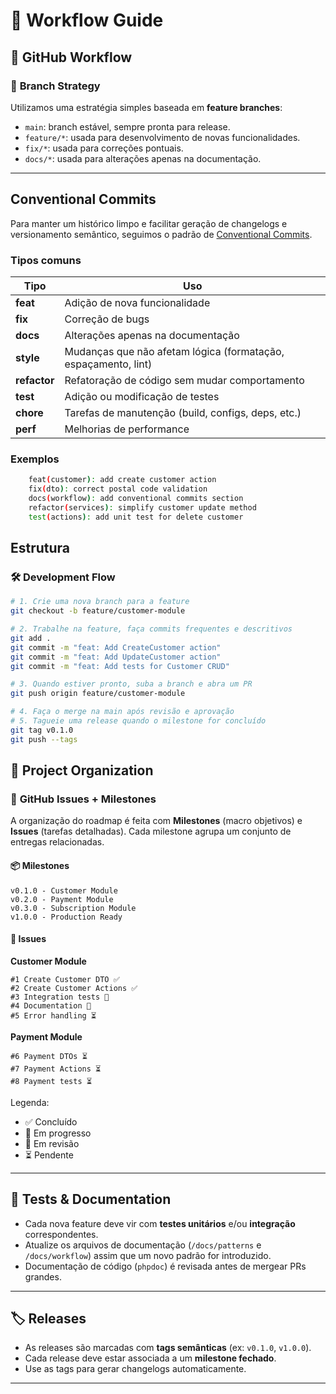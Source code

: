 # 🧭 **Workflow Guide**

## 🚀 **GitHub Workflow**

### 📌 **Branch Strategy**

Utilizamos uma estratégia simples baseada em **feature branches**:

- `main`: branch estável, sempre pronta para release.
- `feature/*`: usada para desenvolvimento de novas funcionalidades.
- `fix/*`: usada para correções pontuais.
- `docs/*`: usada para alterações apenas na documentação.

---

## Conventional Commits

Para manter um histórico limpo e facilitar geração de changelogs e versionamento semântico, seguimos o padrão de [Conventional Commits](https://www.conventionalcommits.org/).

### Tipos comuns

| Tipo         | Uso                                                            |
| ------------ | -------------------------------------------------------------- |
| **feat**     | Adição de nova funcionalidade                                  |
| **fix**      | Correção de bugs                                               |
| **docs**     | Alterações apenas na documentação                              |
| **style**    | Mudanças que não afetam lógica (formatação, espaçamento, lint) |
| **refactor** | Refatoração de código sem mudar comportamento                  |
| **test**     | Adição ou modificação de testes                                |
| **chore**    | Tarefas de manutenção (build, configs, deps, etc.)             |
| **perf**     | Melhorias de performance                                       |

### Exemplos

```bash
	feat(customer): add create customer action
	fix(dto): correct postal code validation
	docs(workflow): add conventional commits section
	refactor(services): simplify customer update method
	test(actions): add unit test for delete customer

```

## Estrutura

### 🛠 **Development Flow**

```bash
# 1. Crie uma nova branch para a feature
git checkout -b feature/customer-module

# 2. Trabalhe na feature, faça commits frequentes e descritivos
git add .
git commit -m "feat: Add CreateCustomer action"
git commit -m "feat: Add UpdateCustomer action"
git commit -m "feat: Add tests for Customer CRUD"

# 3. Quando estiver pronto, suba a branch e abra um PR
git push origin feature/customer-module

# 4. Faça o merge na main após revisão e aprovação
# 5. Tagueie uma release quando o milestone for concluído
git tag v0.1.0
git push --tags
```

## 🧱 **Project Organization**

### 📂 **GitHub Issues + Milestones**

A organização do roadmap é feita com **Milestones** (macro objetivos) e **Issues** (tarefas detalhadas).
Cada milestone agrupa um conjunto de entregas relacionadas.

#### 📦 **Milestones**

```
v0.1.0 - Customer Module
v0.2.0 - Payment Module
v0.3.0 - Subscription Module
v1.0.0 - Production Ready
```

#### 📝 **Issues**

**Customer Module**

```
#1 Create Customer DTO ✅
#2 Create Customer Actions ✅
#3 Integration tests 🚧
#4 Documentation 📝
#5 Error handling ⏳
```

**Payment Module**

```
#6 Payment DTOs ⏳
#7 Payment Actions ⏳
#8 Payment tests ⏳
```

Legenda:

- ✅ Concluído
- 🚧 Em progresso
- 📝 Em revisão
- ⏳ Pendente

---

## 🧪 **Tests & Documentation**

- Cada nova feature deve vir com **testes unitários** e/ou **integração** correspondentes.
- Atualize os arquivos de documentação (`/docs/patterns` e `/docs/workflow`) assim que um novo padrão for introduzido.
- Documentação de código (`phpdoc`) é revisada antes de mergear PRs grandes.

---

## 🏷 **Releases**

- As releases são marcadas com **tags semânticas** (ex: `v0.1.0`, `v1.0.0`).
- Cada release deve estar associada a um **milestone fechado**.
- Use as tags para gerar changelogs automaticamente.

---
